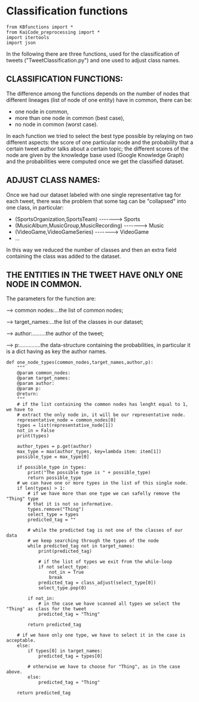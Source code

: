 # Classification functions
```
from KBfunctions import *
from KaiCode_preprocessing import *
import itertools
import json
```

In the following there are three functions, used for the classification of tweets ("TweetClassification.py") and one
used to adjust class names.

CLASSIFICATION FUNCTIONS:
-------------------------
The difference among the functions depends on the number of nodes that different lineages (list of node of one entity)
have in common, there can be:

- one node in common,
- more than one node in common (best case),
- no node in common (worst case).

In each function we tried to select the best type possible by relaying on two different aspects: the score of one 
particular node and the probability that a certain tweet author talks about a certain topic; the different scores of the
node are given by the knowledge base used (Google Knowledge Graph) and the probabilities were computed once we get the
classified dataset.


ADJUST CLASS NAMES:
-------------------
Once we had our dataset labeled with one single representative tag for each tweet, there was the problem that some tag
can be "collapsed" into one class, in particular:

- (SportsOrganization,SportsTeam)        ------->    Sports
- (MusicAlbum,MusicGroup,MusicRecording) ------->    Music
- (VideoGame,VideoGameSeries)            ------->    VideoGame
-  ...

In this way we reduced the number of classes and then an extra field containing the class was added to the dataset.


THE ENTITIES IN THE TWEET HAVE ONLY ONE NODE IN COMMON.
------------------------------------------------------
The parameters for the function are:

--> common nodes:...the list of common nodes;

--> target_names:...the list of the classes in our dataset; 

--> author:.........the author of the tweet;

--> p:..............the data-structure containing the probabilities, in particular it is a dict having as key the 
                    author names.
```
def one_node_types(common_nodes,target_names,author,p):
    """
    @param common_nodes:
    @param target_names:
    @param author:
    @param p:
    @return:
    """
    # if the list containing the common nodes has lenght equal to 1, we have to
    # extract the only node in, it will be our representative node.
    representative_node = common_nodes[0]
    types = list(representative_node[1])
    not_in = False
    print(types)

    author_types = p.get(author)
    max_type = max(author_types, key=lambda item: item[1])
    possible_type = max_type[0]

    if possible_type in types:
        print("The possible type is " + possible_type)
        return possible_type
    # we can have one or more types in the list of this single node.
    if len(types) > 1:
        # if we have more than one type we can safelly remove the "Thing" type
        # that it is not so informative.
        types.remove("Thing")
        select_type = types
        predicted_tag = ""

        # while the predicted tag is not one of the classes of our data
        # we keep searching through the types of the node
        while predicted_tag not in target_names:
            print(predicted_tag)

            # if the list of types we exit from the while-loop
            if not select_type:
                not_in = True
                break
            predicted_tag = class_adjust(select_type[0])
            select_type.pop(0)

        if not_in:
            # in the case we have scanned all types we select the "Thing" as class for the tweet
            predicted_tag = "Thing"

        return predicted_tag

    # if we have only one type, we have to select it in the case is acceptable.
    else:
        if types[0] in target_names:
            predicted_tag = types[0]

        # otherwise we have to choose for "Thing", as in the case above.
        else:
            predicted_tag = "Thing"

    return predicted_tag

```

